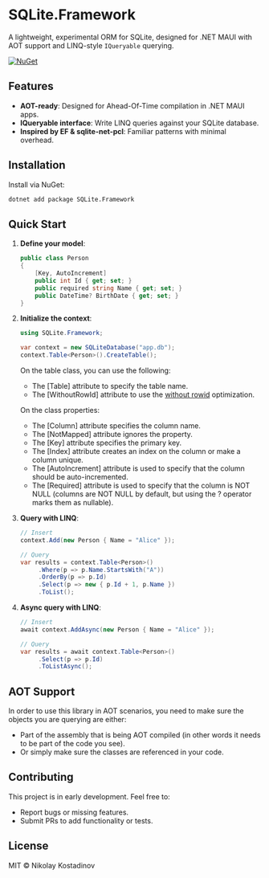 # SQLite.Framework

A lightweight, experimental ORM for SQLite, designed for .NET MAUI with AOT support and LINQ-style `IQueryable` querying.

[![NuGet](https://img.shields.io/nuget/v/SQLite.Framework.svg)](https://www.nuget.org/packages/SQLite.Framework/)

## Features

- **AOT-ready**: Designed for Ahead-Of-Time compilation in .NET MAUI apps.
- **IQueryable interface**: Write LINQ queries against your SQLite database.
- **Inspired by EF & sqlite-net-pcl**: Familiar patterns with minimal overhead.

## Installation

Install via NuGet:

```bash
dotnet add package SQLite.Framework
```

## Quick Start

1. **Define your model**:

   ```csharp
   public class Person
   {
       [Key, AutoIncrement]
       public int Id { get; set; }
       public required string Name { get; set; }
       public DateTime? BirthDate { get; set; }
   }
   ```

2. **Initialize the context**:

   ```csharp
   using SQLite.Framework;

   var context = new SQLiteDatabase("app.db");
   context.Table<Person>().CreateTable();
   ```

    On the table class, you can use the following:
    - The [Table] attribute to specify the table name.
    - The [WithoutRowId] attribute to use the [without rowid](https://sqlite.org/withoutrowid.html) optimization.

    On the class properties:
    - The [Column] attribute specifies the column name.
    - The [NotMapped] attribute ignores the property.
    - The [Key] attribute specifies the primary key.
    - The [Index] attribute creates an index on the column or make a column unique.
    - The [AutoIncrement] attribute is used to specify that the column should be auto-incremented.
    - The [Required] attribute is used to specify that the column is NOT NULL (columns are NOT NULL by default, but using the ? operator marks them as nullable).

3. **Query with LINQ**:

   ```csharp
   // Insert
   context.Add(new Person { Name = "Alice" });

   // Query
   var results = context.Table<Person>()
        .Where(p => p.Name.StartsWith("A"))
        .OrderBy(p => p.Id)
        .Select(p => new { p.Id + 1, p.Name })
        .ToList();
   ```

4. **Async query with LINQ**:

   ```csharp
   // Insert
   await context.AddAsync(new Person { Name = "Alice" });

   // Query
   var results = await context.Table<Person>()
        .Select(p => p.Id)
        .ToListAsync();
   ```

## AOT Support

In order to use this library in AOT scenarios, you need to make sure the objects you are querying are either:

- Part of the assembly that is being AOT compiled (in other words it needs to be part of the code you see).
- Or simply make sure the classes are referenced in your code.

## Contributing

This project is in early development. Feel free to:

- Report bugs or missing features.
- Submit PRs to add functionality or tests.

## License

MIT © Nikolay Kostadinov
